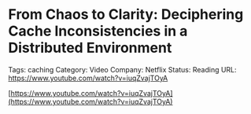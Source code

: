 # From Chaos to Clarity: Deciphering Cache Inconsistencies in a Distributed Environment

Tags: caching
Category: Video
Company: Netflix
Status: Reading
URL: https://www.youtube.com/watch?v=iuqZvajTOyA

[https://www.youtube.com/watch?v=iuqZvajTOyA](https://www.youtube.com/watch?v=iuqZvajTOyA)